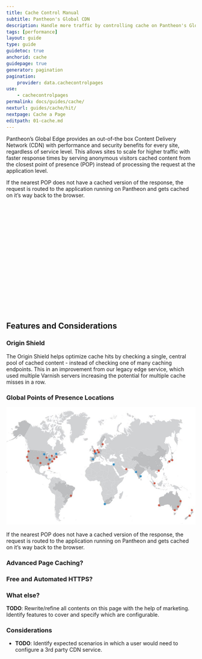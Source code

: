```yaml
---
title: Cache Control Manual
subtitle: Pantheon's Global CDN
description: Handle more traffic by controlling cache on Pantheon's Global content distribution network.
tags: [performance]
layout: guide
type: guide
guidetoc: true
anchorid: cache
guidepage: true
generator: pagination
pagination:
    provider: data.cachecontrolpages
use:
    - cachecontrolpages
permalink: docs/guides/cache/
nexturl: guides/cache/hit/
nextpage: Cache a Page
editpath: 01-cache.md
---
```


Pantheon’s Global Edge provides an out-of-the box Content Delivery Network (CDN) with performance and security benefits for every site, regardless of service level. This allows sites to scale for higher traffic with faster response times by serving anonymous visitors cached content from the closest point of presence (POP) instead of processing the request at the application level.

If the nearest POP does not have a cached version of the response, the request is routed to the application running on Pantheon and gets cached on it’s way back to the browser.

<div class="panel panel-video panel-guide">
<script src="//fast.wistia.com/embed/medias/pugjxn19gi.jsonp" async></script><script src="//fast.wistia.com/assets/external/E-v1.js" async></script><div class="wistia_responsive_padding" style="padding:56.25% 0 0 0;position:relative;"><div class="wistia_responsive_wrapper" style="height:100%;left:0;position:absolute;top:0;width:100%;"><div class="wistia_embed wistia_async_pugjxn19gi videoFoam=true" style="height:100%;width:100%">&nbsp;</div></div></div>
</div>

## Features and Considerations

### Origin Shield
The Origin Shield helps optimize cache hits by checking a single, central pool of cached content - instead of checking one of many caching endpoints. This in an improvement from our legacy edge service, which used multiple Varnish servers increasing the potential for multiple cache misses in a row.

### Global Points of Presence Locations
![Global CDN POP](/source/docs/assets/images/pop.jpg)

If the nearest POP does not have a cached version of the response, the request is routed to the application running on Pantheon and gets cached on it’s way back to the browser.

### Advanced Page Caching?
### Free and Automated HTTPS?
### What else?
**TODO**: Rewrite/refine all contents on this page with the help of marketing. Identify features to cover and specify which are configurable.

### Considerations
- **TODO**: Identify expected scenarios in which a user would need to configure a 3rd party CDN service.
